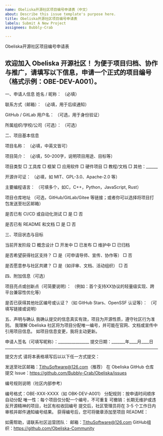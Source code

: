 ```yaml
---
name: Obeliska开源社区项目编号申请表（中文）
about: Describe this issue template's purpose here.
title: Obeliska开源社区项目编号申请表
labels: Submit A New Project
assignees: Bubbly-Crab

---
```


Obeliska开源社区项目编号申请表

欢迎加入 Obeliska 开源社区！
为便于项目归档、协作与推广，请填写以下信息，申请一个正式的项目编号（格式示例：OBE-DEV-A001）。
-------------------------------------------------------------------------------
一、申请人信息
姓名 / 昵称：
（必填）

联系方式（邮箱）：
（必填，用于后续通知）

GitHub / GitLab 用户名：
（可选，用于身份验证）

所属组织/学校/公司（可选）：
（可选）

二、项目基本信息

项目名称：
（必填，中英文皆可）

项目简介：
（必填，50–200字，说明项目用途、目标等）

项目类型
□ 工具库 □ 框架 □ 应用软件 □ 硬件项目 □ 教程/文档 □ 其他：______

开源许可证：
（必填，如 MIT、GPL-3.0、Apache-2.0 等）

主要编程语言：
（可填多个，如C，C++，Python，JavaScript, Rust）

项目仓库地址
（可选，GitHub/GitLab/Gitee 等链接；或者你可以选择将项目打包发送至社区邮箱）

是否已有 CI/CD 或自动化测试
□ 是 □ 否

是否已有 README 和文档
□ 是 □ 否

三、项目状态与目标

当前开发阶段
□ 概念设计 □ 开发中 □ 已发布 □ 维护中 □ 已归档

是否希望获得社区支持？
□ 是（可申请导师、宣传、协作等） □ 否

是否愿意参与社区共建？
□ 是（如评审、文档、活动组织） □ 否

四、附加信息（可选）

项目亮点或创新点（可简要说明）：
（例如：首个支持XX协议的轻量级实现、跨平台兼容性优化等） 

是否已获得其他社区编号或认证？（如 GitHub Stars、OpenSSF 认证等）：
（可填写链接或说明） 

五、声明与确认
我确认提交的信息真实有效，项目为开源性质，遵守社区行为准则。
我理解 Obeliska 社区将为项目分配唯一编号，并可能在官网、文档或宣传中引用项目信息。
如项目信息变更，我将主动更新。 

申请人签名（可填写昵称）：________________
提交日期：_______年____月____日

-------------------------------------------------------------------------------
提交方式
请将本表格填写后以以下任一方式提交：

发送至社区邮箱：TithuSoftware@126.com（推荐）
在 Obeliska GitHub 仓库提交 Issue：https://github.com/Bubbly-Crab/Obeliska/issues

编号规则说明（社区内部参考）

编号格式：OBE-XXX-XXXX（如 OBK-DEV-A001）
分配规则：按申请时间顺序自动分配
唯一性：每个项目仅分配一个编号，不可重复
可撤销：长期无维护或违反开源精神的项目，社区有权收回编号
提交后，社区管理员将在 3-5 个工作日内 审核并邮件通知编号结果。
获得编号后，您可将徽章添加至项目 README：

如需帮助，请联系社区运营团队：
邮箱：TithuSoftware@126.com
GitHub组织：https://github.com/Obeliska-Community
